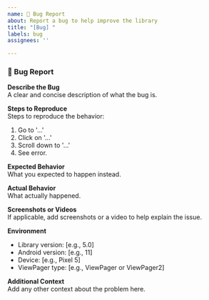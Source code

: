 ```yaml
---
name: 🐛 Bug Report
about: Report a bug to help improve the library
title: "[Bug] "
labels: bug
assignees: ''

---
```


### 🐛 Bug Report

**Describe the Bug**  
A clear and concise description of what the bug is.

**Steps to Reproduce**  
Steps to reproduce the behavior:

1. Go to '...'
2. Click on '...'
3. Scroll down to '...'
4. See error.

**Expected Behavior**  
What you expected to happen instead.

**Actual Behavior**  
What actually happened.

**Screenshots or Videos**  
If applicable, add screenshots or a video to help explain the issue.

**Environment**

- Library version: [e.g., 5.0]
- Android version: [e.g., 11]
- Device: [e.g., Pixel 5]
- ViewPager type: [e.g., ViewPager or ViewPager2]

**Additional Context**  
Add any other context about the problem here.
